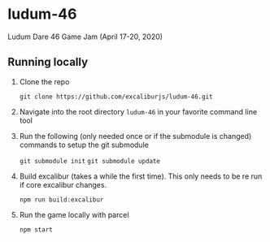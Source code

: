 # ludum-46

Ludum Dare 46 Game Jam (April 17-20, 2020)


## Running locally

1. Clone the repo

    `git clone https://github.com/excaliburjs/ludum-46.git`

2. Navigate into the root directory `ludum-46` in your favorite command line tool

3. Run the following (only needed once or if the submodule is changed) commands to setup the git submodule

    `git submodule init`
    `git submodule update`

4. Build excalibur (takes a while the first time). This only needs to be re run if core excalibur changes.

    `npm run build:excalibur`

5. Run the game locally with parcel

    `npm start`



